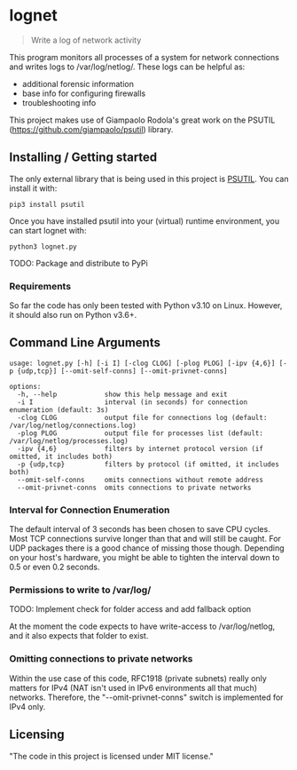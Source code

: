 # lognet
> Write a log of network activity

This program monitors all processes of a system for network connections and writes logs to /var/log/netlog/. These logs can be helpful as:
- additional forensic information
- base info for configuring firewalls
- troubleshooting info

This project makes use of Giampaolo Rodola's great work on the PSUTIL (https://github.com/giampaolo/psutil) library.

## Installing / Getting started
The only external library that is being used in this project is [PSUTIL](https://github.com/giampaolo/psutil). You can install it with:
```commandline
pip3 install psutil
```
Once you have installed psutil into your (virtual) runtime environment, you can start lognet with:
```commandline
python3 lognet.py
```

TODO: Package and distribute to PyPi

### Requirements
So far the code has only been tested with Python v3.10 on Linux. However, it should also run on Python v3.6+.

## Command Line Arguments
```commandline
usage: lognet.py [-h] [-i I] [-clog CLOG] [-plog PLOG] [-ipv {4,6}] [-p {udp,tcp}] [--omit-self-conns] [--omit-privnet-conns]

options:
  -h, --help            show this help message and exit
  -i I                  interval (in seconds) for connection enumeration (default: 3s)
  -clog CLOG            output file for connections log (default: /var/log/netlog/connections.log)
  -plog PLOG            output file for processes list (default: /var/log/netlog/processes.log)
  -ipv {4,6}            filters by internet protocol version (if omitted, it includes both)
  -p {udp,tcp}          filters by protocol (if omitted, it includes both)
  --omit-self-conns     omits connections without remote address
  --omit-privnet-conns  omits connections to private networks 
```

### Interval for Connection Enumeration
The default interval of 3 seconds has been chosen to save CPU cycles. Most TCP connections survive longer than that and will still be caught. For UDP packages there is a good chance of missing those though. Depending on your host's hardware, you might be able to tighten the interval down to 0.5 or even 0.2 seconds.

### Permissions to write to /var/log/
TODO: Implement check for folder access and add fallback option

At the moment the code expects to have write-access to /var/log/netlog, and it also expects that folder to exist.

### Omitting connections to private networks
Within the use case of this code, RFC1918 (private subnets) really only matters for IPv4 (NAT isn't used in IPv6 environments all that much) networks. Therefore, the "--omit-privnet-conns" switch is implemented for IPv4 only. 

## Licensing
"The code in this project is licensed under MIT license."
